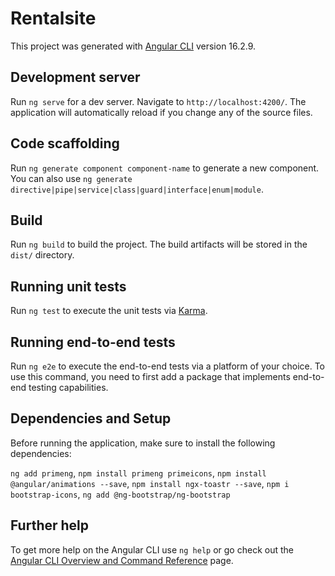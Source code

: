 # Rentalsite

This project was generated with [Angular CLI](https://github.com/angular/angular-cli) version 16.2.9.

## Development server

Run `ng serve` for a dev server. Navigate to `http://localhost:4200/`. The application will automatically reload if you change any of the source files.

## Code scaffolding

Run `ng generate component component-name` to generate a new component. You can also use `ng generate directive|pipe|service|class|guard|interface|enum|module`.

## Build

Run `ng build` to build the project. The build artifacts will be stored in the `dist/` directory.

## Running unit tests

Run `ng test` to execute the unit tests via [Karma](https://karma-runner.github.io).

## Running end-to-end tests

Run `ng e2e` to execute the end-to-end tests via a platform of your choice. To use this command, you need to first add a package that implements end-to-end testing capabilities.

## Dependencies and Setup

Before running the application, make sure to install the following dependencies:

`ng add primeng`,
`npm install primeng primeicons`,
`npm install @angular/animations --save`,
`npm install ngx-toastr --save`,
`npm i bootstrap-icons`,
`ng add @ng-bootstrap/ng-bootstrap`

## Further help

To get more help on the Angular CLI use `ng help` or go check out the [Angular CLI Overview and Command Reference](https://angular.io/cli) page.
